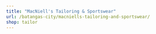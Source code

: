 ```yaml
---
title: "MacNiell's Tailoring & Sportswear"
url: /batangas-city/macniells-tailoring-and-sportswear/
shop: tailor
---
```

